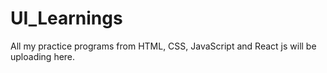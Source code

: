 # UI_Learnings
All my practice programs from HTML, CSS, JavaScript and React js will be uploading here.
